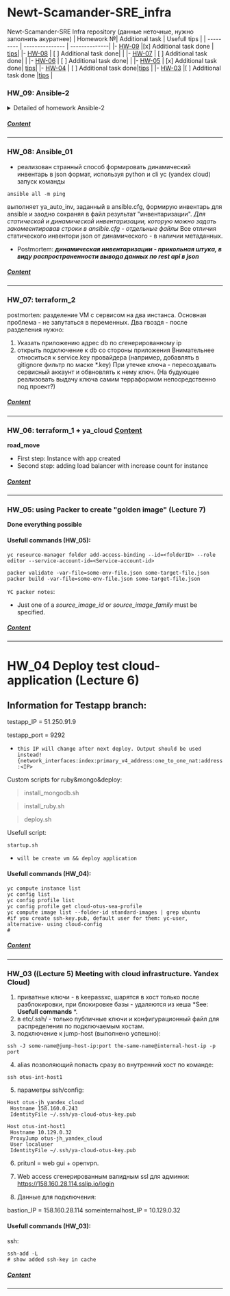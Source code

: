 # Newt-Scamander-SRE_infra
Newt-Scamander-SRE Infra repository
(данные неточные, нужно заполнить акуратнее)
| Homework №| Additional task  | Usefull tips |
| --------- | --------------- | --------------|
|- [HW-09](#hw_09-ansible-2) |[x] Additional task done | [tips]()|
|- [HW-08](#hw_08-ansible_01) | [ ] Additional task done| |
|- [HW-07](#hw_07-terraform_2) | [ ] Additional task done| |
|- [HW-06](#hw_06-terraform_1--ya_cloud) | [ ] Additional task done| |
|- [HW-05](#hw_05-using-packer-to-create-golden-image-lecture-7) | [x] Additional task done| [tips](#usefull-commands-hw_05)|
|- [HW-04](#hw_04-deploy-test-cloud-application-lecture-6) | [ ] Additional task done|[tips](#usefull-commands-hw_04) |
|- [HW-03](#hw_03-lecture-5-meeting-with-cloud-infrastructure-yandex-cloud) |[ ] Additional task done |[tips](#usefull-commands-hw_03) |

### HW_09: Ansible-2
<details>
<summary> Detailed of homework Ansible-2 </summary>
- Задание выполнено в полном объеме, включая "*"
packer-ом пересобраны образы дисков.
после раскатки terraformom stage, запуском ansible-playboook докатываются настройки.
имена хостов, ip в том числе внутренний ip базы - задаются через переменные собираемые через динамик инвентори.

*про keyed_groups - непонятно немного - походу просто какие-то комьюнити скрипты для формирования динамических групп.

*При запуске следить за состоянием keepasxc, который при блокировке выгружает ключи из агента!*
</details>

##### [Content](#newt-scamander-sre_infra)
----

### HW_08: Ansible_01
- реализован странный способ формировать динамический инвентарь в json формат, используя python и cli yc (yandex cloud)
запуск команды
```
ansible all -m ping
```
выполняет ya_auto_inv, заданный в ansible.cfg, формирую инвентарь для ansible и заодно сохраняя в файл результат "инвентаризации".
*Для статической и динамической инвентаризации, которую можно задать закомеентировав строки в ansible.cfg - отдельные файлы*
 Все отличия статического инвентори json от динамического - в наличии метаданных.
- Postmortem:
 ***динамическая инвентаризации - прикольная штука, в виду распространенности вывода данных по rest api в json***

##### [Content](#newt-scamander-sre_infra)
----

### HW_07: terraform_2
postmorten:
разделение VM c сервисом на два инстанса.
Основная проблема - не запутаться в переменных.
Два гвоздя - после разделения нужно:
1) Указать приложению адрес db по сгенерированному ip
2) открыть подключение к db со стороны приложения
Внимательнее относиться к service.key провайдера (например, добавлять в gitignore фильтр по маске *.key)
При утечке ключа - пересоздавать сервисный аккаунт и обвновлять к нему ключ.
(На будующее реализовать выдачу ключа самим терраформом непосредственно под проект?)

##### [Content](#newt-scamander-sre_infra)
----

### HW_06: terraform_1 + ya_cloud [Content](#newt-scamander-sre_infra)
**road_move**
- First step: Instance with app created
- Second step: adding load balancer with increase count for instance

##### [Content](#newt-scamander-sre_infra)
----

### HW_05: using Packer to create "golden image" (Lecture 7)
**Done everything possible**

#### Usefull commands (HW_05):

```
yc resource-manager folder add-access-binding --id=<folderID> --role editor --service-account-id=<Service-account-id>

```
```
packer validate -var-file=some-env-file.json some-target-file.json
packer build -var-file=some-env-file.json some-target-file.json
```



`YC packer notes`:
- Just one of a *source_image_id*  or *source_image_family* must be specified.

##### [Content](#newt-scamander-sre_infra)
----

# HW_04 Deploy test cloud-application (Lecture 6)

## Information for Testapp branch:
testapp_IP = 51.250.91.9

testapp_port = 9292
- `this IP will change after next deploy. Output should be used instead! {network_interfaces:index:primary_v4_address:one_to_one_nat:address:<IP>`


Custom scripts for ruby&mongo&deploy:
> install_mongodb.sh

> install_ruby.sh

> deploy.sh


Usefull script:
```
startup.sh
```
- `will be create vm && deploy application`

#### Usefull commands (HW_04):
```
yc compute instance list
yc config list
yc config profile list
yc config profile get cloud-otus-sea-profile
yc compute image list --folder-id standard-images | grep ubuntu
#if you create ssh-key.pub, default user for them: yc-user,
alternative- using cloud-config
#
```
##### [Content](#newt-scamander-sre_infra)
----

### HW_03 ((Lecture 5) Meeting with cloud infrastructure. Yandex Cloud)

1. приватные ключи - в keepassxc, шарятся в хост только после разблокировки, при блокировке базы - удаляются из кеша  *See: **Usefull commands** *.
2. в etc/.ssh/ - только публичные ключи и конфигурационный файл для распределения по подключаемым хостам.
3. подключение к jump-host (выполнено успешно):
```
ssh -J some-name@jump-host-ip:port the-same-name@internal-host-ip -p port
```


4. alias позволяющий попасть сразу во внутренний хост по команде:
```
ssh otus-int-host1
```

5. параметры ssh/config:
```
Host otus-jh_yandex_cloud
 Hostname 158.160.0.243
 IdentityFile ~/.ssh/ya-cloud-otus-key.pub

Host otus-int-host1
 Hostname 10.129.0.32
 ProxyJump otus-jh_yandex_cloud
 User localuser
 IdentityFile ~/.ssh/ya-cloud-otus-key.pub
```
6. pritunl = web gui + openvpn.

7. Web access сгенерированным валидным ssl для админки:
https://158.160.28.114.sslip.io/login

8.  Данные для подключения:

bastion_IP = 158.160.28.114
someinternalhost_IP = 10.129.0.32

#### Usefull commands (HW_03):

ssh:

```
ssh-add -L
# show added ssh-key in cache
```
##### [Content](#newt-scamander-sre_infra)
----

